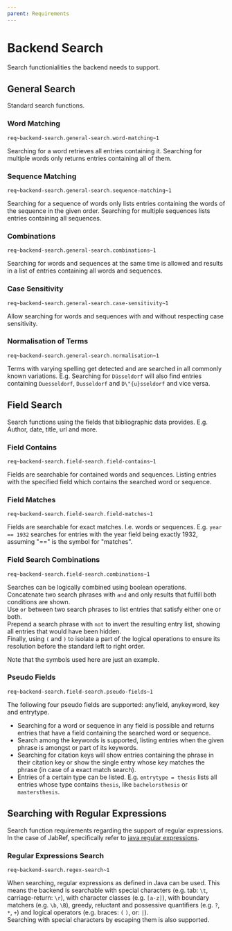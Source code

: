 ```yaml
---
parent: Requirements
---
```

# Backend Search
Search functionialities the backend needs to support.

## General Search
Standard search functions.

### Word Matching
`req~backend-search.general-search.word-matching~1`

Searching for a word retrieves all entries containing it. 
Searching for multiple words only returns entries containing all of them.

### Sequence Matching
`req~backend-search.general-search.sequence-matching~1`

Searching for a sequence of words only lists entries containing the words of the sequence in the given order. 
Searching for multiple sequences lists entries containing all sequences.

### Combinations
`req~backend-search.general-search.combinations~1`

Searching for words and sequences at the same time is allowed and results in a list of entries containing all words and sequences.
<!-- What should happen when searching for a word and a sequence containing the word? -->

### Case Sensitivity
`req~backend-search.general-search.case-sensitivity~1`

Allow searching for words and sequences with and without respecting case sensitivity.

### Normalisation of Terms
`req~backend-search.general-search.normalisation~1`

Terms with varying spelling get detected and are searched in all commonly known variations. E.g. Searching for `Düsseldorf` will also find entries containing `Duesseldorf`, `Dusseldorf` and `D\"{u}sseldorf` and vice versa.

## Field Search
Search functions using the fields that bibliographic data provides. E.g. Author, date, title, url and more.

### Field Contains
`req~backend-search.field-search.field-contains~1`

Fields are searchable for contained words and sequences. Listing entries with the specified field which contains the searched word or sequence.
<!-- Inherent anyfield search is not a requirement, but a neat implementation feature. -->

### Field Matches
`req~backend-search.field-search.field-matches~1`

Fields are searchable for exact matches. I.e. words or sequences.
E.g. `year == 1932` searches for entries with the year field being exactly 1932, assuming "==" is the symbol for "matches".

### Field Search Combinations
`req~backend-search.field-search.combinations~1`

Searches can be logically combined using boolean operations.  
Concatenate two search phrases with `and` and only results that fulfill both conditions are shown.  
Use `or` between two search phrases to list entries that satisfy either one or both.  
Prepend a search phrase with `not` to invert the resulting entry list, showing all entries that would have been hidden.  
Finally, using `(` and `)` to isolate a part of the logical operations to ensure its resolution before the standard left to right order.

Note that the symbols used here are just an example.

### Pseudo Fields
`req~backend-search.field-search.pseudo-fields~1`

The following four pseudo fields are supported: anyfield, anykeyword, key and entrytype.  
- Searching for a word or sequence in any field is possible and returns entries that have a field containing the searched word or sequence.  
- Search among the keywords is supported, listing entries when the given phrase is amongst or part of its keywords.  
- Searching for citation keys will show entries containing the phrase in their citation key or show the single entry whose key matches the phrase (in case of a exact match search).  
- Entries of a certain type can be listed. E.g. `entrytype = thesis` lists all entries whose type contains `thesis`, like `bachelorsthesis` or `mastersthesis`.

## Searching with Regular Expressions
Search function requirements regarding the support of regular expressions. In the case of JabRef, specifically refer to [java regular expressions](https://docs.oracle.com/en/java/javase/16/docs/api/java.base/java/util/regex/Pattern.html).

### Regular Expressions Search
`req~backend-search.regex-search~1`

When searching, regular expressions as defined in Java can be used. 
This means the backend is searchable with special characters (e.g. tab: `\t`, carriage-return: `\r`), with character classes (e.g. `[a-z]`), with boundary matchers (e.g. `\b`, `\B`), greedy, reluctant and possessive quantifiers (e.g. `?`, `*`, `+`) and logical operators (e.g. braces: `(` `)`, or: `|`).  
Searching with special characters by escaping them is also supported.



<!-- markdownlint-disable-file MD022 -->
